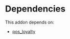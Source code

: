 # Dependencies

This addon depends on:

- [pos_loyalty](https://github.com/bringout/oca-ocb-pos/tree/0b5a375f28b7fd705dce67a975081b11a8ec8983/odoo-bringout-oca-ocb-pos_loyalty)
